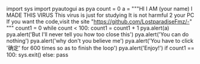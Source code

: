 import sys
import pyautogui as pya
count = 0
a = """HI I AM (your name)
I MADE THIS VIRUS 
This virus is just for studying
It is not harmful 2 your PC
If you want the code,visit the site "https://github.com/LostparadiseFmz/-"
"""
count1 = 0
while count < 100:
    count1 = count1 + 1
    pya.alert(a)
    pya.alert('But I\'ll  never tell you how too close this')
    pya.alert('You can do nothing')
    pya.alert('why don\'t you believe me')
    pya.alert('You have to click \'确定\' for 600 times so as to finish the loop')
    pya.alert('Enjoy!')
    if count1 == 100:
        sys.exit()
    else:
        pass
